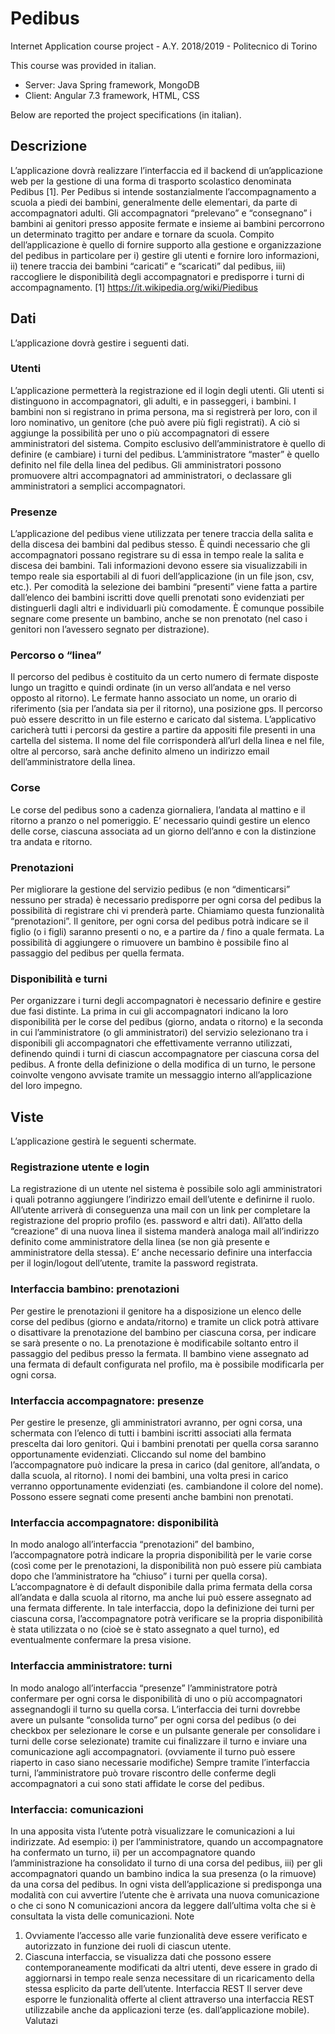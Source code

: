 # Pedibus
Internet Application course project - A.Y. 2018/2019 - Politecnico di Torino

This course was provided in italian.
- Server: Java Spring framework, MongoDB
- Client: Angular 7.3 framework, HTML, CSS

Below are reported the project specifications (in italian).

## Descrizione
L’applicazione dovrà realizzare l’interfaccia ed il backend di un’applicazione web per la gestione di
una forma di trasporto scolastico denominata Pedibus [1]. Per Pedibus si intende sostanzialmente
l’accompagnamento a scuola a piedi dei bambini, generalmente delle elementari, da parte di
accompagnatori adulti. Gli accompagnatori “prelevano” e “consegnano” i bambini ai genitori
presso apposite fermate e insieme ai bambini percorrono un determinato tragitto per andare e
tornare da scuola.
Compito dell’applicazione è quello di fornire supporto alla gestione e organizzazione del pedibus
in particolare per i) gestire gli utenti e fornire loro informazioni, ii) tenere traccia dei bambini
“caricati” e “scaricati” dal pedibus, iii) raccogliere le disponibilità degli accompagnatori e
predisporre i turni di accompagnamento.
[1] https://it.wikipedia.org/wiki/Piedibus

## Dati
L’applicazione dovrà gestire i seguenti dati.

### Utenti
L’applicazione permetterà la registrazione ed il login degli utenti. Gli utenti si distinguono in
accompagnatori, gli adulti, e in passeggeri, i bambini. I bambini non si registrano in prima persona,
ma si registrerà per loro, con il loro nominativo, un genitore (che può avere più figli registrati). A
ciò si aggiunge la possibilità per uno o più accompagnatori di essere amministratori del sistema.
Compito esclusivo dell’amministratore è quello di definire (e cambiare) i turni del pedibus.
L’amministratore “master” è quello definito nel file della linea del pedibus. Gli amministratori
possono promuovere altri accompagnatori ad amministratori, o declassare gli amministratori a
semplici accompagnatori.

### Presenze
L’applicazione del pedibus viene utilizzata per tenere traccia della salita e della discesa dei
bambini dal pedibus stesso. È quindi necessario che gli accompagnatori possano registrare su di
essa in tempo reale la salita e discesa dei bambini. Tali informazioni devono essere sia
visualizzabili in tempo reale sia esportabili al di fuori dell’applicazione (in un file json, csv, etc.).
Per comodità la selezione dei bambini “presenti” viene fatta a partire dall’elenco dei bambini iscritti
dove quelli prenotati sono evidenziati per distinguerli dagli altri e individuarli più comodamente. È
comunque possibile segnare come presente un bambino, anche se non prenotato (nel caso i
genitori non l’avessero segnato per distrazione).

### Percorso o “linea”
Il percorso del pedibus è costituito da un certo numero di fermate disposte lungo un tragitto e
quindi ordinate (in un verso all’andata e nel verso opposto al ritorno). Le fermate hanno associato
un nome, un orario di riferimento (sia per l’andata sia per il ritorno), una posizione gps. Il percorso
può essere descritto in un file esterno e caricato dal sistema. L’applicativo caricherà tutti i percorsi
da gestire a partire da appositi file presenti in una cartella del sistema. Il nome del file
corrisponderà all’url della linea e nel file, oltre al percorso, sarà anche definito almeno un indirizzo
email dell’amministratore della linea.

### Corse
Le corse del pedibus sono a cadenza giornaliera, l’andata al mattino e il ritorno a pranzo o nel
pomeriggio. E’ necessario quindi gestire un elenco delle corse, ciascuna associata ad un giorno
dell’anno e con la distinzione tra andata e ritorno.

### Prenotazioni
Per migliorare la gestione del servizio pedibus (e non “dimenticarsi” nessuno per strada) è
necessario predisporre per ogni corsa del pedibus la possibilità di registrare chi vi prenderà parte.
Chiamiamo questa funzionalità “prenotazioni”. Il genitore, per ogni corsa del pedibus potrà
indicare se il figlio (o i figli) saranno presenti o no, e a partire da / fino a quale fermata. La
possibilità di aggiungere o rimuovere un bambino è possibile fino al passaggio del pedibus per
quella fermata.

### Disponibilità e turni
Per organizzare i turni degli accompagnatori è necessario definire e gestire due fasi distinte. La
prima in cui gli accompagnatori indicano la loro disponibilità per le corse del pedibus (giorno,
andata o ritorno) e la seconda in cui l’amministratore (o gli amministratori) del servizio selezionano
tra i disponibili gli accompagnatori che effettivamente verranno utilizzati, definendo quindi i turni di
ciascun accompagnatore per ciascuna corsa del pedibus. A fronte della definizione o della
modifica di un turno, le persone coinvolte vengono avvisate tramite un messaggio interno
all’applicazione del loro impegno.

## Viste
L’applicazione gestirà le seguenti schermate.

### Registrazione utente e login
La registrazione di un utente nel sistema è possibile solo agli amministratori i quali potranno
aggiungere l’indirizzo email dell’utente e definirne il ruolo. All’utente arriverà di conseguenza una
mail con un link per completare la registrazione del proprio profilo (es. password e altri dati).
All’atto della “creazione” di una nuova linea il sistema manderà analoga mail all’indirizzo definito
come amministratore della linea (se non già presente e amministratore della stessa). E’ anche
necessario definire una interfaccia per il login/logout dell’utente, tramite la password registrata.

### Interfaccia bambino: prenotazioni
Per gestire le prenotazioni il genitore ha a disposizione un elenco delle corse del pedibus (giorno e
andata/ritorno) e tramite un click potrà attivare o disattivare la prenotazione del bambino per
ciascuna corsa, per indicare se sarà presente o no. La prenotazione è modificabile soltanto entro il
passaggio del pedibus presso la fermata. Il bambino viene assegnato ad una fermata di default
configurata nel profilo, ma è possibile modificarla per ogni corsa.

### Interfaccia accompagnatore: presenze
Per gestire le presenze, gli amministratori avranno, per ogni corsa, una schermata con l’elenco di
tutti i bambini iscritti associati alla fermata prescelta dai loro genitori. Qui i bambini prenotati per
quella corsa saranno opportunamente evidenziati. Cliccando sul nome del bambino
l’accompagnatore può indicare la presa in carico (dal genitore, all’andata, o dalla scuola, al
ritorno). I nomi dei bambini, una volta presi in carico verranno opportunamente evidenziati (es.
cambiandone il colore del nome). Possono essere segnati come presenti anche bambini non
prenotati.

### Interfaccia accompagnatore: disponibilità
In modo analogo all’interfaccia “prenotazioni” del bambino, l’accompagnatore potrà indicare la
propria disponibilità per le varie corse (così come per le prenotazioni, la disponibilità non può
essere più cambiata dopo che l’amministratore ha “chiuso” i turni per quella corsa).
L’accompagnatore è di default disponibile dalla prima fermata della corsa all’andata e dalla scuola
al ritorno, ma anche lui può essere assegnato ad una fermata differente.
In tale interfaccia, dopo la definizione dei turni per ciascuna corsa, l’accompagnatore potrà
verificare se la propria disponibilità è stata utilizzata o no (cioè se è stato assegnato a quel turno),
ed eventualmente confermare la presa visione.

### Interfaccia amministratore: turni
In modo analogo all’interfaccia “presenze” l’amministratore potrà confermare per ogni corsa le
disponibilità di uno o più accompagnatori assegnandogli il turno su quella corsa. L’interfaccia dei
turni dovrebbe avere un pulsante “consolida turno” per ogni corsa del pedibus (o dei checkbox per
selezionare le corse e un pulsante generale per consolidare i turni delle corse selezionate) tramite
cui finalizzare il turno e inviare una comunicazione agli accompagnatori. (ovviamente il turno può
essere riaperto in caso siano necessarie modifiche)
Sempre tramite l’interfaccia turni, l’amministratore può trovare riscontro delle conferme degli
accompagnatori a cui sono stati affidate le corse del pedibus.

### Interfaccia: comunicazioni
In una apposita vista l’utente potrà visualizzare le comunicazioni a lui indirizzate. Ad esempio: i)
per l’amministratore, quando un accompagnatore ha confermato un turno, ii) per un
accompagnatore quando l’amministrazione ha consolidato il turno di una corsa del pedibus, iii) per
gli accompagnatori quando un bambino indica la sua presenza (o la rimuove) da una corsa del
pedibus.
In ogni vista dell’applicazione si predisponga una modalità con cui avvertire l’utente che è arrivata
una nuova comunicazione o che ci sono N comunicazioni ancora da leggere dall’ultima volta che
si è consultata la vista delle comunicazioni.
Note
1. Ovviamente l’accesso alle varie funzionalità deve essere verificato e autorizzato in funzione
dei ruoli di ciascun utente.
2. Ciascuna interfaccia, se visualizza dati che possono essere contemporaneamente
modificati da altri utenti, deve essere in grado di aggiornarsi in tempo reale senza
necessitare di un ricaricamento della stessa esplicito da parte dell’utente.
Interfaccia REST
Il server deve esporre le funzionalità offerte al client attraverso una interfaccia REST utilizzabile
anche da applicazioni terze (es. dall’applicazione mobile).
Valutazi

